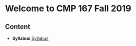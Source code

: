 # Welcome to CMP 167 Fall 2019


## Content
- **Syllabus**
[Syllabus](https://github.com/synac1/CMP1672019FallMW/blob/master/CMP167_Core_SyllabusWed.pdf)


